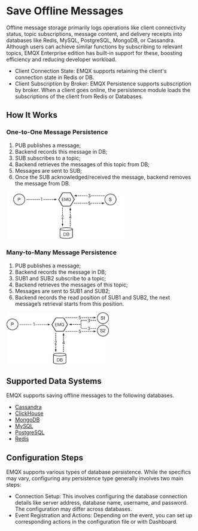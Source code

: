 # Save Offline Messages

Offline message storage primarily logs operations like client connectivity status, topic subscriptions, message content, and delivery receipts into databases like Redis, MySQL, PostgreSQL, MongoDB, or Cassandra. Although users can achieve similar functions by subscribing to relevant topics, EMQX Enterprise edition has built-in support for these, boosting efficiency and reducing developer workload.

- Client Connection State: EMQX supports retaining the client's connection state in Redis or DB.
- Client Subscription by Broker: EMQX Persistence supports subscription by broker. When a client goes online, the persistence module loads the subscriptions of the client from Redis or Databases.

## How It Works

### One-to-One Message Persistence

1. PUB publishes a message;
2. Backend records this message in DB;
3. SUB subscribes to a topic;
4. Backend retrieves the messages of this topic from DB;
5. Messages are sent to SUB;
6. Once the SUB acknowledged/received the message, backend removes
   the message from DB.

<img src="./assets/backends_1.png" alt="image" style="zoom: 67%;" />

### Many-to-Many Message Persistence

1. PUB publishes a message;
2. Backend records the message in DB;
3. SUB1 and SUB2 subscribe to a topic;
4. Backend retrieves the messages of this topic;
5. Messages are sent to SUB1 and SUB2;
6. Backend records the read position of SUB1 and SUB2, the next
   message’s retrieval starts from this position.

<img src="./assets/backends_2.png" alt="image" style="zoom:67%;" />

## Supported Data Systems

EMQX supports saving offline messages to the following databases. 

- [Cassandra](./offline_msg_to_cassandra.md)
- [ClickHouse](./offline_msg_to_clickhouse.md)
- [MongoDB](./offline_msg_to_mongodb.md)
- [MySQL](./offline_msg_to_mysql.md)
- [PostgreSQL](./offline_msg_to_pgsql.md)
- [Redis](./offline_msg_to_redis.md)

## Configuration Steps

EMQX supports various types of database persistence. While the specifics may vary, configuring any persistence type generally involves two main steps:

- Connection Setup: This involves configuring the database connection details like server address, database name, username, and password. The configuration may differ across databases.
- Event Registration and Actions: Depending on the event, you can set up corresponding actions in the configuration file or with Dashboard.

